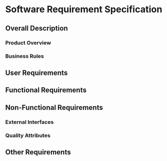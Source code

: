 # Software Requirement Specification

## Overall Description

### Product Overview



### Business Rules



## User Requirements


## Functional Requirements


## Non-Functional Requirements

### External Interfaces


### Quality Attributes



## Other Requirements

